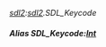 _[sdl2](../../modules/sdl2/sdl2-module.md):[sdl2](../../modules/sdl2/sdl2-module.md).SDL\_Keycode_
##### Alias SDL\_Keycode:[Int](../../modules/wonkey/wonkey-types-int.md)
